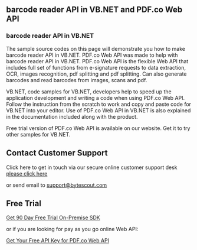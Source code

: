 ## barcode reader API in VB.NET and PDF.co Web API

### barcode reader API in VB.NET

The sample source codes on this page will demonstrate you how to make barcode reader API in VB.NET. PDF.co Web API was made to help with barcode reader API in VB.NET. PDF.co Web API is the flexible Web API that includes full set of functions from e-signature requests to data extraction, OCR, images recognition, pdf splitting and pdf splitting. Can also generate barcodes and read barcodes from images, scans and pdf.

VB.NET, code samples for VB.NET, developers help to speed up the application development and writing a code when using PDF.co Web API. Follow the instruction from the scratch to work and copy and paste code for VB.NET into your editor. Use of PDF.co Web API in VB.NET is also explained in the documentation included along with the product.

Free trial version of PDF.co Web API is available on our website. Get it to try other samples for VB.NET.

## Contact Customer Support

Click here to get in touch via our secure online customer support desk [please click here](https://bytescout.zendesk.com/hc/en-us/requests/new?subject=PDF.co%20Web%20API%20Question)

or send email to [support@bytescout.com](mailto:support@bytescout.com?subject=PDF.co%20Web%20API%20Question) 

## Free Trial

[Get 90 Day Free Trial On-Premise SDK](https://bytescout.com/download/web-installer?utm_source=github-readme)

or if you are looking for pay as you go online Web API:

[Get Your Free API Key for PDF.co Web API](https://pdf.co/documentation/api?utm_source=github-readme)